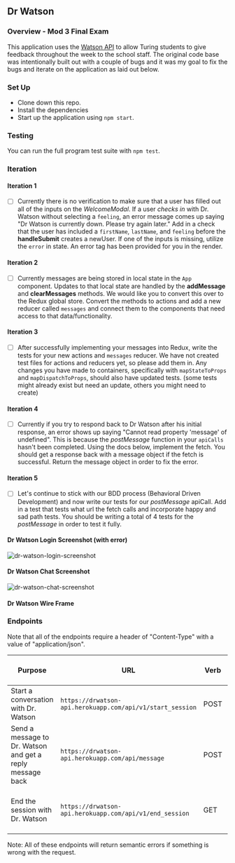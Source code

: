 ## Dr Watson 

### Overview - Mod 3 Final Exam

This application uses the [Watson API](https://cloud.ibm.com/docs/services/assistant?topic=assistant-api-overview) to allow Turing students to give feedback throughout the week to the school staff. The original code base was intentionally built out with a couple of bugs and it was my goal to fix the bugs and iterate on the application as laid out below.

### Set Up

 - Clone down this repo.
 - Install the dependencies
 - Start up the application using `npm start`.

### Testing

You can run the full program test suite with `npm test`.

### Iteration

#### Iteration 1

 - [ ] Currently there is no verification to make sure that a user has filled out all of the inputs on the *WelcomeModal*.  If a user *checks in* with Dr. Watson without selecting a `feeling`, an error message comes up saying "Dr Watson is currently down. Please try again later."  Add in a check that the user has included a `firstName`, `lastName`, and `feeling` before the **handleSubmit** creates a newUser.  If one of the inputs is missing, utilize the `error` in state.  An error tag has been provided for you in the render.

#### Iteration 2

 - [ ] Currently messages are being stored in local state in the `App` component.  Updates to that local state are handled by the **addMessage** and **clearMessages** methods.  We would like you to convert this over to the Redux global store.  Convert the methods to actions and add a new reducer called `messages` and connect them to the components that need access to that data/functionality.  

#### Iteration 3

 - [ ] After successfully implementing your messages into Redux, write the tests for your new actions and `messages` reducer.  We have not created test files for actions and reducers yet, so please add them in.  Any changes you have made to containers, specifically with `mapStateToProps` and `mapDispatchToProps`, should also have updated tests. (some tests might already exist but need an update, others you might need to create)

#### Iteration 4

 - [ ] Currently if you try to respond back to Dr Watson after his initial response, an error shows up saying "Cannot read property 'message' of undefined".  This is because the *postMessage* function in your `apiCalls` hasn't been completed.  Using the docs below, implement the fetch.  You should get a response back with a message object if the fetch is successful.  Return the message object in order to fix the error.

#### Iteration 5

 - [ ] Let's continue to stick with our BDD process (Behavioral Driven Development) and now write our tests for our *postMessage* apiCall.  Add in a test that tests what url the fetch calls and incorporate happy and sad path tests.  You should be writing a total of 4 tests for the *postMessage* in order to test it fully. 


#### Dr Watson Login Screenshot (with error)
![dr-watson-login-screenshot](./assets/dr-watson-login-screenshot.png)

#### Dr Watson Chat Screenshot
![dr-watson-chat-screenshot](./assets/dr-watson-chat-screenshot.png)

#### Dr Watson Wire Frame

### Endpoints

Note that all of the endpoints require a header of "Content-Type" with a value of "application/json".

| Purpose | URL | Verb | Request Body | Sample Success Response |
|----|----|----|----|----|
| Start a conversation with Dr. Watson | `https://drwatson-api.herokuapp.com/api/v1/start_session` | POST | `{ "feeling": <String> }` | `{ "message": "Hello, I am Dr. Watson..." }` |
| Send a message to Dr. Watson and get a reply message back | `https://drwatson-api.herokuapp.com/api/message` | POST | `{ "message": <String> }` | `{ "message": "I appreciate the feedback..." }` |
| End the session with Dr. Watson | `https://drwatson-api.herokuapp.com/api/v1/end_session` | GET | none | 200 status code, no response body content |


Note: All of these endpoints will return semantic errors if something is wrong with the request.
